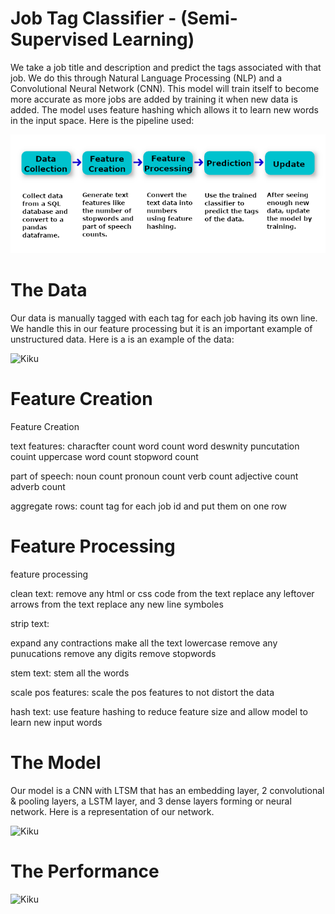 # Job Tag Classifier - (Semi-Supervised Learning)
We take a job title and description and predict the tags associated with that job. We do this through Natural Language Processing (NLP) and a Convolutional Neural Network (CNN). This model will train itself to become more accurate as more jobs are added by training it when new data is added. The model uses feature hashing which allows it to learn new words in the input space. Here is the pipeline used:

![Kiku](refs/pipeline.png)


# The Data

Our data is manually tagged with each tag for each job having its own line. We handle this in our feature processing but it is an important example of unstructured data. Here is a is an example of the data:

![Kiku](refs/data_example.png)

# Feature Creation

Feature Creation


text features:
characfter count
word count
word deswnity
puncutation couint
uppercase word count
stopword count

part of speech:
noun count
pronoun count
verb count
adjective count
adverb count

aggregate rows:
count tag for each job id and put them on one row

# Feature Processing

feature processing

clean text:
remove any html or css code from the text
replace any leftover arrows from the text 
replace any new line symboles

strip text:

expand any contractions 
make all the text lowercase
remove any punucations
remove any digits
remove stopwords

stem text:
stem all the words

scale pos features:
scale the pos features to not distort the data

hash text:
use feature hashing to reduce feature size and allow model to learn new input words



# The Model

Our model is a CNN with LTSM that has an embedding layer, 2 convolutional & pooling layers, a LSTM layer, and 3 dense layers forming or neural network. Here is a representation of our network.

![Kiku](refs/network.png)

# The Performance

![Kiku](refs/performence_metrics.png)

